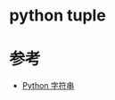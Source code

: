 python tuple
============




# 参考
 - [Python 字符串](https://www.runoob.com/python/python-strings.html)
